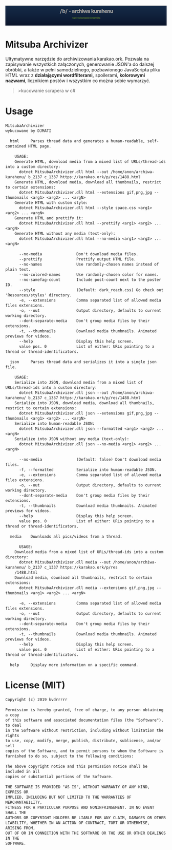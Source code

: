 
![archiwa kurahenu](dist/logo.png)
# Mitsuba Archivizer
Ultymatywne narzędzie do archiwizowania karakao.ork. Pozwala na zapisywanie wszystkich załączonych, generowanie JSON'a do dalszej obróbki, a także w pełni samodzielnego, pozbawionego JavaScripta pliku HTML wraz z **działającymi wordfilterami,** spoilerami, **kolorowymi nazwami**, licznikiem postów i wszystkim co można sobie wymarzyć.
> \>kucowanie scrapera w c#

# Usage

```
MitsubaArchivizer
wykucowane by DJMATI

  html     Parses thread data and generates a human-readable, self-contained HTML page.

	USAGE:
	Generate HTML, download media from a mixed list of URLs/thread-ids into a custom directory:
	  dotnet MitsubaArchivizer.dll html --out /home/anon/archiwa-kurahenu/ b_2137 c_1337 https://karakao.ork/p/res/1488.html
	Generate HTML, download media, download all thumbnails, restrict to certain extensions:
	  dotnet MitsubaArchivizer.dll html --extensions gif,png,jpg --thumbnails <arg1> <arg2> ... <argN>
	Generate HTML with custom style:
	  dotnet MitsubaArchivizer.dll html --style space.css <arg1> <arg2> ... <argN>
	Generate HTML and prettify it:
	  dotnet MitsubaArchivizer.dll html --prettify <arg1> <arg2> ... <argN>
	Generate HTML without any media (text-only):
	  dotnet MitsubaArchivizer.dll html --no-media <arg1> <arg2> ... <argN>

	  --no-media               Don't download media files.
	  --prettify               Prettify output HTML file.
	  --no-names               Use randomly-chosen names instead of plain text.
	  --no-colored-names       Use randomly-chosen color for names.
	  --no-samefag-count       Include post-count next to the poster ID.
	  --style                  (Default: dark_roach.css) Go check out 'Resources/styles' directory.
	  -e, --extensions         Comma separated list of allowed media files extensions.
	  -o, --out                Output directory, defaults to current working directory.
	  --dont-separate-media    Don't group media files by their extensions.
	  -t, --thumbnails         Download media thumbnails. Animated previews for videos.
	  --help                   Display this help screen.
	  value pos. 0             List of either: URLs pointing to a thread or thread-identificators.

  json     Parses thread data and serializes it into a single json file.

	USAGE:
	Serialize into JSON, download media from a mixed list of URLs/thread-ids into a custom directory:
	  dotnet MitsubaArchivizer.dll json --out /home/anon/archiwa-kurahenu/ b_2137 c_1337 https://karakao.ork/p/res/1488.html
	Serialize into JSON, download media, download all thumbnails, restrict to certain extensions:
	  dotnet MitsubaArchivizer.dll json --extensions gif,png,jpg --thumbnails <arg1> <arg2> ... <argN>
	Serialize into human-readable JSON:
	  dotnet MitsubaArchivizer.dll json --formatted <arg1> <arg2> ... <argN>
	Serialize into JSON without any media (text-only):
	  dotnet MitsubaArchivizer.dll json --no-media <arg1> <arg2> ... <argN>

	  --no-media               (Default: false) Don't download media files.
	  -f, --formatted          Serialize into human-readable JSON.
	  -e, --extensions         Comma separated list of allowed media files extensions.
	  -o, --out                Output directory, defaults to current working directory.
	  --dont-separate-media    Don't group media files by their extensions.
	  -t, --thumbnails         Download media thumbnails. Animated previews for videos.
	  --help                   Display this help screen.
	  value pos. 0             List of either: URLs pointing to a thread or thread-identificators.

  media    Downloads all pics/videos from a thread.

	  USAGE:
	Download media from a mixed list of URLs/thread-ids into a custom directory:
	  dotnet MitsubaArchivizer.dll media --out /home/anon/archiwa-kurahenu/ b_2137 c_1337 https://karakao.ork/p/res
	/1488.html
	Download media, download all thumbnails, restrict to certain extensions:
	  dotnet MitsubaArchivizer.dll media --extensions gif,png,jpg --thumbnails <arg1> <arg2> ... <argN>

	  -e, --extensions         Comma separated list of allowed media files extensions.
	  -o, --out                Output directory, defaults to current working directory.
	  --dont-separate-media    Don't group media files by their extensions.
	  -t, --thumbnails         Download media thumbnails. Animated previews for videos.
	  --help                   Display this help screen.
	  value pos. 0             List of either: URLs pointing to a thread or thread-identificators.

  help     Display more information on a specific command.
```

# License (MIT)

    Copyright (c) 2019 kvdrrrrr

    Permission is hereby granted, free of charge, to any person obtaining a copy
    of this software and associated documentation files (the "Software"), to deal
    in the Software without restriction, including without limitation the rights
    to use, copy, modify, merge, publish, distribute, sublicense, and/or sell
    copies of the Software, and to permit persons to whom the Software is
    furnished to do so, subject to the following conditions:

    The above copyright notice and this permission notice shall be included in all
    copies or substantial portions of the Software.

    THE SOFTWARE IS PROVIDED "AS IS", WITHOUT WARRANTY OF ANY KIND, EXPRESS OR
    IMPLIED, INCLUDING BUT NOT LIMITED TO THE WARRANTIES OF MERCHANTABILITY,
    FITNESS FOR A PARTICULAR PURPOSE AND NONINFRINGEMENT. IN NO EVENT SHALL THE
    AUTHORS OR COPYRIGHT HOLDERS BE LIABLE FOR ANY CLAIM, DAMAGES OR OTHER
    LIABILITY, WHETHER IN AN ACTION OF CONTRACT, TORT OR OTHERWISE, ARISING FROM,
    OUT OF OR IN CONNECTION WITH THE SOFTWARE OR THE USE OR OTHER DEALINGS IN THE
    SOFTWARE.
